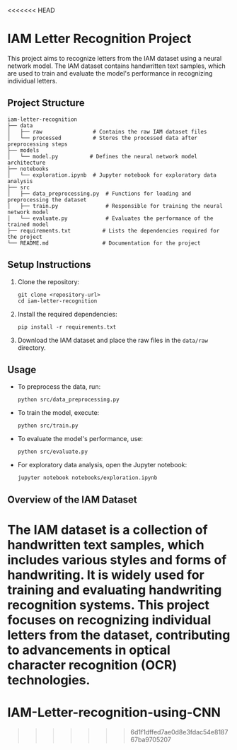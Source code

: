 <<<<<<< HEAD
# IAM Letter Recognition Project

This project aims to recognize letters from the IAM dataset using a neural network model. The IAM dataset contains handwritten text samples, which are used to train and evaluate the model's performance in recognizing individual letters.

## Project Structure

```
iam-letter-recognition
├── data
│   ├── raw                # Contains the raw IAM dataset files
│   └── processed          # Stores the processed data after preprocessing steps
├── models
│   └── model.py          # Defines the neural network model architecture
├── notebooks
│   └── exploration.ipynb  # Jupyter notebook for exploratory data analysis
├── src
│   ├── data_preprocessing.py  # Functions for loading and preprocessing the dataset
│   ├── train.py               # Responsible for training the neural network model
│   └── evaluate.py            # Evaluates the performance of the trained model
├── requirements.txt          # Lists the dependencies required for the project
└── README.md                 # Documentation for the project
```

## Setup Instructions

1. Clone the repository:
   ```
   git clone <repository-url>
   cd iam-letter-recognition
   ```

2. Install the required dependencies:
   ```
   pip install -r requirements.txt
   ```

3. Download the IAM dataset and place the raw files in the `data/raw` directory.

## Usage

- To preprocess the data, run:
  ```
  python src/data_preprocessing.py
  ```

- To train the model, execute:
  ```
  python src/train.py
  ```

- To evaluate the model's performance, use:
  ```
  python src/evaluate.py
  ```

- For exploratory data analysis, open the Jupyter notebook:
  ```
  jupyter notebook notebooks/exploration.ipynb
  ```

## Overview of the IAM Dataset

The IAM dataset is a collection of handwritten text samples, which includes various styles and forms of handwriting. It is widely used for training and evaluating handwriting recognition systems. This project focuses on recognizing individual letters from the dataset, contributing to advancements in optical character recognition (OCR) technologies.
=======
# IAM-Letter-recognition-using-CNN
>>>>>>> 6d1f1dffed7ae0d8e3fdac54e818767ba9705207
